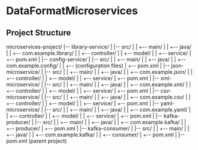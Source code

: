 # DataFormatMicroservices

## Project Structure

microservices-project/
|-- library-service/
|   |-- src/
|   |   +-- main/
|   |       +-- java/
|   |           +-- com.example.library/
|   |               +-- controller/
|   |               +-- model/
|   |               +-- service/
|   +-- pom.xml
|
|-- config-service/
|   |-- src/
|   |   +-- main/
|   |       +-- java/
|   |           +-- com.example.config/
|   |               +-- (configuration files)
|   +-- pom.xml
|
|-- json-microservice/
|   |-- src/
|   |   +-- main/
|   |       +-- java/
|   |           +-- com.example.json/
|   |               +-- controller/
|   |               +-- model/
|   |               +-- service/
|   +-- pom.xml
|
|-- xml-microservice/
|   |-- src/
|   |   +-- main/
|   |       +-- java/
|   |           +-- com.example.xml/
|   |               +-- controller/
|   |               +-- model/
|   |               +-- service/
|   +-- pom.xml
|
|-- csv-microservice/
|   |-- src/
|   |   +-- main/
|   |       +-- java/
|   |           +-- com.example.csv/
|   |               +-- controller/
|   |               +-- model/
|   |               +-- service/
|   +-- pom.xml
|
|-- yaml-microservice/
|   |-- src/
|   |   +-- main/
|   |       +-- java/
|   |           +-- com.example.yaml/
|   |               +-- controller/
|   |               +-- model/
|   |               +-- service/
|   +-- pom.xml
|
|-- kafka-producer/
|   |-- src/
|   |   +-- main/
|   |       +-- java/
|   |           +-- com.example.kafka/
|   |               +-- producer/
|   +-- pom.xml
|
|-- kafka-consumer/
|   |-- src/
|   |   +-- main/
|   |       +-- java/
|   |           +-- com.example.kafka/
|   |               +-- consumer/
|   +-- pom.xml
|
|-- pom.xml (parent project)